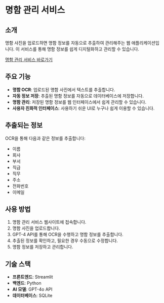 # 명함 관리 서비스

## 소개
명함 사진을 업로드하면 명함 정보를 자동으로 추출하여 관리해주는 웹 애플리케이션입니다. 이 서비스를 통해 명함 정보를 쉽게 디지털화하고 관리할 수 있습니다.

[명함 관리 서비스 바로가기](https://llm-project2-business-card-recognition-service.streamlit.app/)

## 주요 기능
- **명함 OCR**: 업로드된 명함 사진에서 텍스트를 추출합니다.
- **자동 정보 저장**: 추출된 명함 정보를 자동으로 데이터베이스에 저장합니다.
- **명함 관리**: 저장된 명함 정보를 웹 인터페이스에서 쉽게 관리할 수 있습니다.
- **사용자 친화적 인터페이스**: 사용하기 쉬운 UI로 누구나 쉽게 이용할 수 있습니다.

## 추출되는 정보
OCR을 통해 다음과 같은 정보를 추출합니다:
- 이름
- 회사
- 부서
- 직급
- 직무
- 주소
- 전화번호
- 이메일

## 사용 방법
1. 명함 관리 서비스 웹사이트에 접속합니다.
2. 명함 사진을 업로드합니다.
3. GPT-4 API를 통해 OCR을 수행하고 명함 정보를 추출합니다.
4. 추출된 정보를 확인하고, 필요한 경우 수동으로 수정합니다.
5. 명함 정보를 저장하고 관리합니다.

## 기술 스택
- **프론트엔드**: Streamlit
- **백엔드**: Python
- **AI 모델**: GPT-4o API
- **데이터베이스**: SQLite 
